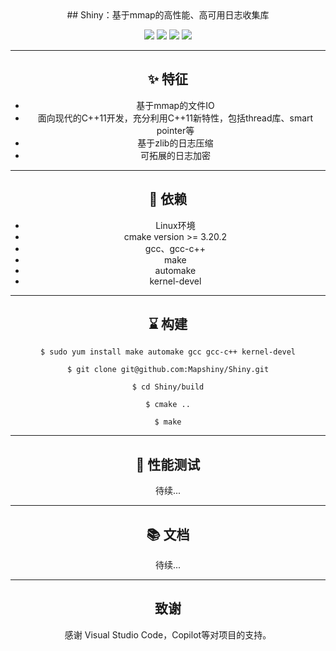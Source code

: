 <div align="center">


<div align="center">
## Shiny：基于mmap的高性能、高可用日志收集库

![](https://img.shields.io/badge/release-v1.0-blue.svg)
![](https://img.shields.io/badge/build-passing-green.svg)
![](https://img.shields.io/badge/dependencies-up%20to%20date-green.svg)
![](https://img.shields.io/badge/license-MIT-blue.svg)
</div>

-----

## ✨ 特征

- 基于mmap的文件IO
- 面向现代的C++11开发，充分利用C++11新特性，包括thread库、smart pointer等
- 基于zlib的日志压缩
- 可拓展的日志加密

----

## 💎 依赖

- Linux环境
- cmake version >= 3.20.2
- gcc、gcc-c++
- make
- automake
- kernel-devel

----

## ⌛️ 构建

```
$ sudo yum install make automake gcc gcc-c++ kernel-devel

$ git clone git@github.com:Mapshiny/Shiny.git

$ cd Shiny/build

$ cmake ..

$ make

```

----

## 🥇 性能测试

待续...

----

## 📚 文档

待续...

----

## 致谢

感谢 Visual Studio Code，Copilot等对项目的支持。
